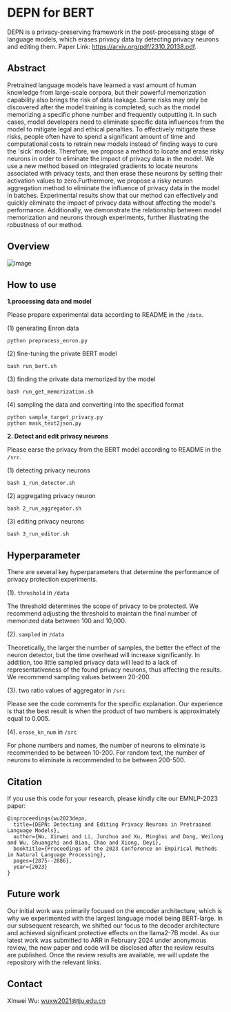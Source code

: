 # DEPN for BERT
DEPN is a privacy-preserving framework in the post-processing stage of language models, which erases privacy data by detecting privacy neurons and editing them. Paper Link: https://arxiv.org/pdf/2310.20138.pdf.

## Abstract
Pretrained language models have learned a vast amount of human knowledge from large-scale corpora, but their powerful memorization capability also brings the risk of data leakage. Some risks may only be discovered after the model training is completed, such as the model memorizing a specific phone number and frequently outputting it. In such cases, model developers need to eliminate specific data influences from the model to mitigate legal and ethical penalties. To effectively mitigate these risks, people often have to spend a significant amount of time and computational costs to retrain new models instead of finding ways to cure the 'sick' models. Therefore, we propose a method to locate and erase risky neurons in order to eliminate the impact of privacy data in the model. We use a new method based on integrated gradients to locate neurons associated with privacy texts, and then erase these neurons by setting their activation values to zero.Furthermore, we propose a risky neuron aggregation method to eliminate the influence of privacy data in the model in batches. Experimental results show that our method can effectively and quickly eliminate the impact of privacy data without affecting the model's performance. Additionally, we demonstrate the relationship between model memorization and neurons through experiments, further illustrating the robustness of our method.

## Overview
![image](https://github.com/flamewei123/DEPN/blob/main/overview.png)

## How to use

**1.processing data and model**

Please prepare experimental data according to README in the `/data`. 

(1) generating Enron data
```
python preprocess_enron.py
```
(2) fine-tuning the private BERT model
```
bash run_bert.sh
```
(3) finding the private data memorized by the model
```
bash run_get_memorization.sh
```
(4) sampling the data and converting into the specified format
```
python sample_target_privacy.py
python mask_text2json.py
```
**2. Detect and edit privacy neurons**

Please earse the privacy from the BERT model according to README in the `/src`.

(1) detecting privacy neurons
```
bash 1_run_detector.sh
```
(2) aggregating privacy neuron
```
bash 2_run_aggregator.sh
```
(3) editing privacy neurons
```
bash 3_run_editor.sh
```
## Hyperparameter

There are several key hyperparameters that determine the performance of privacy protection experiments.

(1). `threshold` in `/data`

The threshold determines the scope of privacy to be protected. We recommend adjusting the threshold to maintain the final number of memorized data between 100 and 10,000.

(2). `sampled` in `/data`

Theoretically, the larger the number of samples, the better the effect of the neuron detector, but the time overhead will increase significantly. In addition, too little sampled privacy data will lead to a lack of representativeness of the found privacy neurons, thus affecting the results. We recommend sampling values between 20-200.

(3). two ratio values of aggregator in `/src`

Please see the code comments for the specific explanation. Our experience is that the best result is when the product of two numbers is approximately equal to 0.005.

(4). `erase_kn_num` in `/src`

For phone numbers and names, the number of neurons to eliminate is recommended to be between 10-200.
For random text, the number of neurons to eliminate is recommended to be between 200-500.

## Citation

If you use this code for your research, please kindly cite our EMNLP-2023 paper:

```
@inproceedings{wu2023depn,
  title={DEPN: Detecting and Editing Privacy Neurons in Pretrained Language Models},
  author={Wu, Xinwei and Li, Junzhuo and Xu, Minghui and Dong, Weilong and Wu, Shuangzhi and Bian, Chao and Xiong, Deyi},
  booktitle={Proceedings of the 2023 Conference on Empirical Methods in Natural Language Processing},
  pages={2875--2886},
  year={2023}
}
```

## Future work

Our initial work was primarily focused on the encoder architecture, which is why we experimented with the largest language model being BERT-large. In our subsequent research, we shifted our focus to the decoder architecture and achieved significant protective effects on the llama2-7B model. As our latest work was submitted to ARR in February 2024 under anonymous review, the new paper and code will be disclosed after the review results are published. Once the review results are available, we will update the repository with the relevant links.

## Contact

XInwei Wu: wuxw2021@tju.edu.cn
